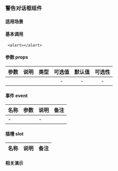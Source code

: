 ### 警告对话框组件

#### 适用场景
> 

#### 基本调用
``` 
 <alert></alert>
```
#### 参数 props
| 参数 |   说明    |  类型  | 可选值 | 默认值 | 可选性 |
| :--: | :-------: | :----: | :----: | :----: | :----: |
|  |  |  |   -    |   -    |   -    |

#### 事件 event
| 名称          |  参数         | 说明                 | 备注            |
| ------------- |:-------------:| :--------------------| :---------------| 
|-          |               |  -  |               |

####  插槽 slot
| 名称          |  说明               | 备注            |
| ------------- |:-------------:| :--------------------| 

#### 相关演示

